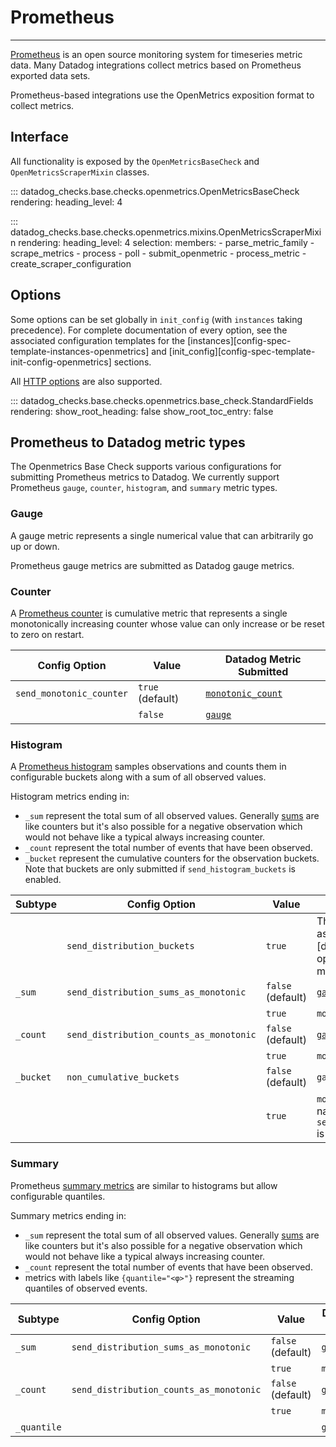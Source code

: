 # Prometheus

-----

[Prometheus](https://prometheus.io) is an open source monitoring system for timeseries metric data. Many Datadog 
integrations collect metrics based on Prometheus exported data sets.

Prometheus-based integrations use the OpenMetrics exposition format to collect metrics.

## Interface

All functionality is exposed by the `OpenMetricsBaseCheck` and `OpenMetricsScraperMixin` classes.

::: datadog_checks.base.checks.openmetrics.OpenMetricsBaseCheck
    rendering:
      heading_level: 4

::: datadog_checks.base.checks.openmetrics.mixins.OpenMetricsScraperMixin
    rendering:
      heading_level: 4
    selection:
      members:
        - parse_metric_family
        - scrape_metrics
        - process
        - poll
        - submit_openmetric
        - process_metric
        - create_scraper_configuration

## Options

Some options can be set globally in `init_config` (with `instances` taking precedence).
For complete documentation of every option, see the associated configuration templates for the
[instances][config-spec-template-instances-openmetrics] and [init_config][config-spec-template-init-config-openmetrics] sections.

All [HTTP options](http.md#options) are also supported.


::: datadog_checks.base.checks.openmetrics.base_check.StandardFields
    rendering:
      show_root_heading: false
      show_root_toc_entry: false

## Prometheus to Datadog metric types

The Openmetrics Base Check supports various configurations for submitting Prometheus metrics to Datadog.
We currently support Prometheus `gauge`, `counter`, `histogram`, and `summary` metric types.

### Gauge
A gauge metric represents a single numerical value that can arbitrarily go up or down.

Prometheus gauge metrics are submitted as Datadog gauge metrics.

### Counter

A [Prometheus counter](https://prometheus.io/docs/concepts/metric_types/#counter) is cumulative metric that represents 
a single monotonically increasing counter whose value can only increase or be reset to zero on restart.

Config Option|Value|Datadog Metric Submitted
-------------|-----|------------------------
`send_monotonic_counter`|`true` (default)| [`monotonic_count`](https://github.com/DataDog/integrations-core/blob/master/datadog_checks_base/datadog_checks/base/checks/openmetrics/mixins.py#L667-L668)
&nbsp;|`false`|[`gauge`](https://github.com/DataDog/integrations-core/blob/master/datadog_checks_base/datadog_checks/base/checks/openmetrics/mixins.py#L671-L672)

### Histogram

A [Prometheus histogram](https://prometheus.io/docs/concepts/metric_types/#histogram) samples observations and counts 
them in configurable buckets along with a sum of all observed values.

Histogram metrics ending in:

- `_sum` represent the total sum of all observed values. Generally [sums](https://prometheus.io/docs/practices/histograms/#count-and-sum-of-observations)
 are like counters but it's also possible for a negative observation which would not behave like a typical always increasing counter.
- `_count` represent the total number of events that have been observed.
- `_bucket` represent the cumulative counters for the observation buckets. Note that buckets are only submitted if `send_histogram_buckets` is enabled.


Subtype|Config Option|Value|Datadog Metric Submitted
-------|-------------|-----|------------------------
&nbsp;|`send_distribution_buckets`|`true`|The entire histogram can be submitted as a single [distribution metric][datadog-distribution-metrics]. If the option is enabled, none of the subtype metrics will be submitted.
`_sum`|`send_distribution_sums_as_monotonic`|`false` (default)|[`gauge`](https://github.com/DataDog/integrations-core/blob/master/datadog_checks_base/datadog_checks/base/checks/openmetrics/mixins.py#L826-L835)
&nbsp;| &nbsp;|`true`|`monotonic_gauge`
`_count`|`send_distribution_counts_as_monotonic`|`false` (default)|[`gauge`](https://github.com/DataDog/integrations-core/blob/master/datadog_checks_base/datadog_checks/base/checks/openmetrics/mixins.py#L753-L763)
&nbsp;|&nbsp;|`true`|`monotonic_count`
`_bucket`|`non_cumulative_buckets`|`false` (default)|`gauge`
&nbsp;|&nbsp;|`true`|`monotonic_count` under `.count` metric name if `send_distribution_counts_as_monotonic` is enabled. Otherwise, `gauge`.


### Summary
Prometheus [summary metrics](https://prometheus.io/docs/concepts/metric_types/#summary) are similar to histograms but allow configurable quantiles.

Summary metrics ending in:

- `_sum` represent the total sum of all observed values. Generally [sums](https://prometheus.io/docs/practices/histograms/#count-and-sum-of-observations)
 are like counters but it's also possible for a negative observation which would not behave like a typical always increasing counter.
- `_count` represent the total number of events that have been observed.
-  metrics with labels like `{quantile="<φ>"}` represent the streaming quantiles of observed events.

Subtype|Config Option|Value|Datadog Metric Submitted
-------|-------------|-----|------------------------
`_sum`|`send_distribution_sums_as_monotonic`|`false` (default)|[`gauge`](https://github.com/DataDog/integrations-core/blob/master/datadog_checks_base/datadog_checks/base/checks/openmetrics/mixins.py#L826-L835)
&nbsp;| &nbsp;|`true`|`monotonic_gauge`
`_count`|`send_distribution_counts_as_monotonic`|`false` (default)|[`gauge`](https://github.com/DataDog/integrations-core/blob/master/datadog_checks_base/datadog_checks/base/checks/openmetrics/mixins.py#L753-L763)
&nbsp;|&nbsp;|`true`|`monotonic_count`
`_quantile`|&nbsp;|&nbsp;|`gauge`
